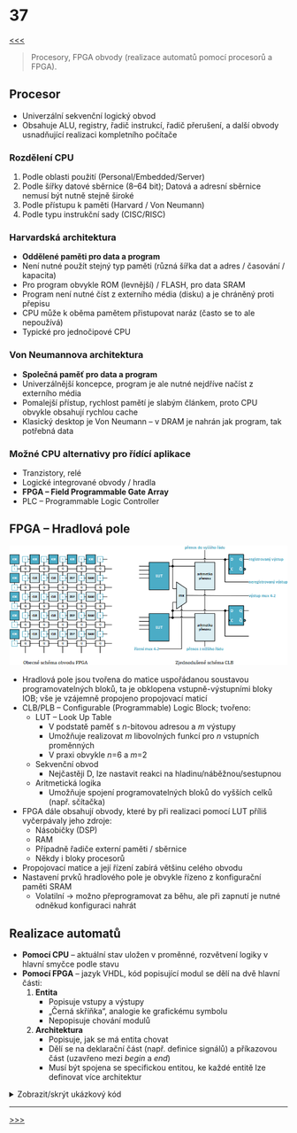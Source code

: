 # 37

[<<<](./36.MD)
> Procesory, FPGA obvody (realizace automatů pomocí procesorů a FPGA).

## Procesor

* Univerzální sekvenční logický obvod
* Obsahuje ALU, registry, řadič instrukcí, řadič přerušení, a další obvody usnadňující realizaci kompletního počítače

### Rozdělení CPU

1. Podle oblasti použití (Personal/Embedded/Server)
2. Podle šířky datové sběrnice (8–64 bit); Datová a adresní sběrnice nemusí být nutně stejně široké
3. Podle přístupu k paměti (Harvard / Von Neumann)
4. Podle typu instrukční sady (CISC/RISC)

### Harvardská architektura

* __Oddělené paměti pro data a program__
* Není nutné použít stejný typ paměti (různá šířka dat a adres / časování / kapacita)
* Pro program obvykle ROM (levnější) / FLASH, pro data SRAM
* Program není nutné číst z externího média (disku) a je chráněný proti přepisu
* CPU může k oběma pamětem přistupovat naráz (často se to ale nepoužívá)
* Typické pro jednočipové CPU

### Von Neumannova architektura

* __Společná paměť pro data a program__
* Univerzálnější koncepce, program je ale nutné nejdříve načíst z externího média
* Pomalejší přístup, rychlost pamětí je slabým článkem, proto CPU obvykle obsahují rychlou cache
* Klasický desktop je Von Neumann – v DRAM je nahrán jak program, tak potřebná data

### Možné CPU alternativy pro řídící aplikace

* Tranzistory, relé
* Logické integrované obvody / hradla
* __FPGA – Field Programmable Gate Array__
* PLC – Programmable Logic Controller

## FPGA – Hradlová pole

![FPGA](./MG/37_01.png)

* Hradlová pole jsou tvořena do matice uspořádanou soustavou programovatelných bloků, ta je obklopena vstupně-výstupními bloky IOB; vše je vzájemně propojeno propojovací maticí
* CLB/PLB – Configurable (Programmable) Logic Block; tvořeno:
  * LUT – Look Up Table
    * V podstatě paměť s _n_-bitovou adresou a _m_ výstupy
    * Umožňuje realizovat _m_ libovolných funkcí pro _n_ vstupních proměnných
    * V praxi obvykle _n_=6 a _m_=2
  * Sekvenční obvod
    * Nejčastěji D, lze nastavit reakci na hladinu/náběžnou/sestupnou
  * Aritmetická logika
    * Umožňuje spojení programovatelných bloků do vyšších celků (např. sčítačka)
* FPGA dále obsahují obvody, které by při realizaci pomocí LUT příliš vyčerpávaly jeho zdroje:
  * Násobičky (DSP)
  * RAM
  * Případně řadiče externí paměti / sběrnice
  * Někdy i bloky procesorů
* Propojovací matice a její řízení zabírá většinu celého obvodu
* Nastavení prvků hradlového pole je obvykle řízeno z konfigurační paměti SRAM
  * Volatilní → možno přeprogramovat za běhu, ale při zapnutí je nutné odněkud konfiguraci nahrát

## Realizace automatů

* __Pomocí CPU__ – aktuální stav uložen v proměnné, rozvětvení logiky v hlavní smyčce podle stavu
* __Pomocí FPGA__ – jazyk VHDL, kód popisující modul se dělí na dvě hlavní části:
  1. __Entita__
     * Popisuje vstupy a výstupy
     * „Černá skříňka“, analogie ke grafickému symbolu
     * Nepopisuje chování modulů
  2. __Architektura__
     * Popisuje, jak se má entita chovat
     * Dělí se na deklarační část (např. definice signálů) a příkazovou část (uzavřeno mezi _begin_ a _end_)
     * Musí být spojena se specifickou entitou, ke každé entitě lze definovat více architektur

<details>

<summary>Zobrazit/skrýt ukázkový kód</summary>

<br>CPU:

```c
#define btn 7
#define led1 13

unsigned long time;
int state;

void setup()
{
    pinMode(led1, OUTPUT);
    pinMode(btn, INPUT_PULLUP);  
    time = 0;
    state = 1;
    digitalWrite(led1, 0);
}

void loop()
{
    if (state == 1) {        
        if (!digitalRead(btn)) {state = 2; digitalWrite(led1, 1);}
    }
    else if (state == 2) {
        if (digitalRead(btn)) {state = 3;}
    }
    else if (state == 3) {
        if (!digitalRead(btn)) {state = 4; time = millis();}
    }
    else if (state == 4) {
        if (digitalRead(btn)) {state = 5;}
        else if (millis() > time + 200) {state = 2;}
    }
    else if (state == 5) {        
        if (!digitalRead(btn)) {state = 6; digitalWrite(led1, 0);}
        else if (millis() > time + 200) {state = 3;}
    }
    else if (state == 6) {
        if (digitalRead(btn)) {state = 1;}
    }
}
```

<br>VHDL:

```vhdl
library IEEE;
use IEEE.STD_LOGIC_1164.ALL;
use IEEE.NUMERIC_STD.ALL;

entity moore is
    Port(
        clk : in  std_logic;
        rst : in  std_logic;
        en  : in  std_logic;
        x   : in  std_logic;
        q   : out std_logic
    );
end moore;

architecture Behavioral of moore is
    type fsm_t is (SXXX, S1XX, S11X, S110);
    signal current_state, next_state : fsm_t;
begin

    fsm_mem : process(clk)
    begin
        if rising_edge(clk) then
            if rst = '1' then
                current_state <= SXXX;
            elsif en = '1' then
                current_state <= next_state;
            end if;
        end if;
    end process;
    
    fsm_transfer : process(current_state, x)
    begin
        case current_state is
            when SXXX =>
                if x = '1' then
                    next_state <= S1XX;
                else
                    next_state <= SXXX;
                end if;                                
            when S1XX =>
                if x = '1' then
                    next_state <= S11X;
                else
                    next_state <= SXXX;
                end if; 
            when S11X =>
                if x = '1' then
                    next_state <= S11X;
                else
                    next_state <= S110;
                end if; 
            when S110 =>
                if x = '1' then
                    next_state <= S1XX;
                else
                    next_state <= SXXX;
                end if; 
            when others => next_state <= SXXX;
        end case;
    end process;
    
    process(current_state)
    begin
        case current_state is
            when S110 => q <= '1';
            when others => q <= '0';
        end case;
    end process;

end Behavioral;
```

</details>

---
[>>>](./01.MD)
